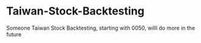 # Taiwan-Stock-Backtesting
Someone Taiwan Stock Backtesting, starting with 0050, willl do more in the future
